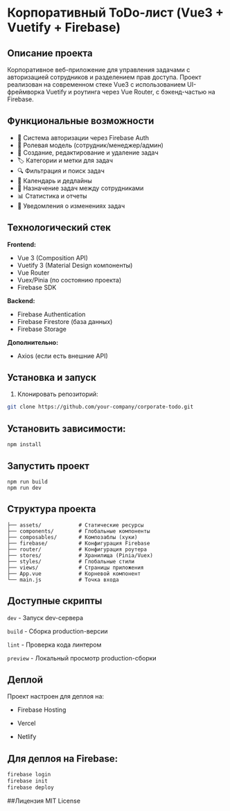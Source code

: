 # Корпоративный ToDo-лист (Vue3 + Vuetify + Firebase)

## Описание проекта

Корпоративное веб-приложение для управления задачами с авторизацией сотрудников и разделением прав доступа. Проект реализован на современном стеке Vue3 с использованием UI-фреймворка Vuetify и роутинга через Vue Router, с бэкенд-частью на Firebase.

## Функциональные возможности

- 🔐 Система авторизации через Firebase Auth
- 👥 Ролевая модель (сотрудник/менеджер/админ)
- 📝 Создание, редактирование и удаление задач
- 🏷️ Категории и метки для задач
- 🔍 Фильтрация и поиск задач
- 📅 Календарь и дедлайны
- 👥 Назначение задач между сотрудниками
- 📊 Статистика и отчеты
- 🔔 Уведомления о изменениях задач

## Технологический стек

**Frontend:**
- Vue 3 (Composition API)
- Vuetify 3 (Material Design компоненты)
- Vue Router
- Vuex/Pinia (по состоянию проекта)
- Firebase SDK

**Backend:**
- Firebase Authentication
- Firebase Firestore (база данных)
- Firebase Storage 

**Дополнительно:**
- Axios (если есть внешние API)

## Установка и запуск

1. Клонировать репозиторий:
```bash
git clone https://github.com/your-company/corporate-todo.git
```

## Установить зависимости:

```
npm install
```

## Запустить проект 
```
npm run build
npm run dev
```

## Структура проекта 
```src/
├── assets/            # Статические ресурсы
├── components/        # Глобальные компоненты
├── composables/       # Композаблы (хуки)
├── firebase/          # Конфигурация Firebase
├── router/            # Конфигурация роутера
├── stores/            # Хранилища (Pinia/Vuex)
├── styles/            # Глобальные стили
├── views/             # Страницы приложения
├── App.vue            # Корневой компонент
└── main.js            # Точка входа
```

## Доступные скрипты

```dev``` - Запуск dev-сервера

```build``` - Сборка production-версии

```lint``` - Проверка кода линтером

```preview``` - Локальный просмотр production-сборки

## Деплой
Проект настроен для деплоя на:

- Firebase Hosting

- Vercel

- Netlify

## Для деплоя на Firebase:

```bash
firebase login
firebase init
firebase deploy
```

##Лицензия
MIT License
